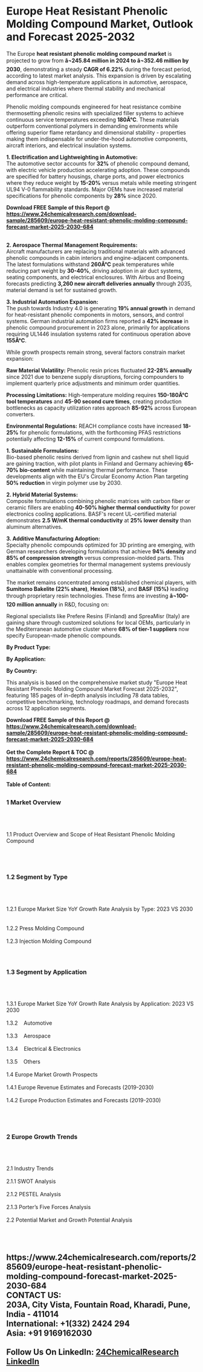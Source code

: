 <h1>Europe Heat Resistant Phenolic Molding Compound Market, Outlook and Forecast 2025-2032</h1><p>The Europe <strong>heat resistant phenolic molding compound market</strong> is projected to grow from <strong>â¬245.84 million in 2024 to â¬352.46 million by 2030</strong>, demonstrating a steady <strong>CAGR of 6.22%</strong> during the forecast period, according to latest market analysis. This expansion is driven by escalating demand across high-temperature applications in automotive, aerospace, and electrical industries where thermal stability and mechanical performance are critical.</p><p>Phenolic molding compounds engineered for heat resistance combine thermosetting phenolic resins with specialized filler systems to achieve continuous service temperatures exceeding <strong>180Â°C</strong>. These materials outperform conventional polymers in demanding environments while offering superior flame retardancy and dimensional stability - properties making them indispensable for under-the-hood automotive components, aircraft interiors, and electrical insulation systems.</p><p><strong>1. Electrification and Lightweighting in Automotive:</strong><br>
The automotive sector accounts for <strong>32%</strong> of phenolic compound demand, with electric vehicle production accelerating adoption. These compounds are specified for battery housings, charge ports, and power electronics where they reduce weight by <strong>15-20%</strong> versus metals while meeting stringent UL94 V-0 flammability standards. Major OEMs have increased material specifications for phenolic components by <strong>28%</strong> since 2020.</p><div><b>Download FREE Sample of this Report @ 
            <a href="https://www.24chemicalresearch.com/download-sample/285609/europe-heat-resistant-phenolic-molding-compound-forecast-market-2025-2030-684">
            https://www.24chemicalresearch.com/download-sample/285609/europe-heat-resistant-phenolic-molding-compound-forecast-market-2025-2030-684</a></b></div><br><p><strong>2. Aerospace Thermal Management Requirements:</strong><br>
Aircraft manufacturers are replacing traditional materials with advanced phenolic compounds in cabin interiors and engine-adjacent components. The latest formulations withstand <strong>260Â°C</strong> peak temperatures while reducing part weight by <strong>30-40%</strong>, driving adoption in air duct systems, seating components, and electrical enclosures. With Airbus and Boeing forecasts predicting <strong>3,260 new aircraft deliveries annually</strong> through 2035, material demand is set for sustained growth.</p><p><strong>3. Industrial Automation Expansion:</strong><br>
The push towards Industry 4.0 is generating <strong>19% annual growth</strong> in demand for heat-resistant phenolic components in motors, sensors, and control systems. German industrial automation firms reported a <strong>42% increase</strong> in phenolic compound procurement in 2023 alone, primarily for applications requiring UL1446 insulation systems rated for continuous operation above <strong>155Â°C</strong>.</p><p>While growth prospects remain strong, several factors constrain market expansion:</p><p><strong>Raw Material Volatility:</strong> Phenolic resin prices fluctuated <strong>22-28% annually</strong> since 2021 due to benzene supply disruptions, forcing compounders to implement quarterly price adjustments and minimum order quantities.</p><p><strong>Processing Limitations:</strong> High-temperature molding requires <strong>150-180Â°C tool temperatures</strong> and <strong>45-90 second cure times</strong>, creating production bottlenecks as capacity utilization rates approach <strong>85-92%</strong> across European converters.</p><p><strong>Environmental Regulations:</strong> REACH compliance costs have increased <strong>18-25%</strong> for phenolic formulations, with the forthcoming PFAS restrictions potentially affecting <strong>12-15%</strong> of current compound formulations.</p><p><strong>1. Sustainable Formulations:</strong><br>
Bio-based phenolic resins derived from lignin and cashew nut shell liquid are gaining traction, with pilot plants in Finland and Germany achieving <strong>65-70% bio-content</strong> while maintaining thermal performance. These developments align with the EU's Circular Economy Action Plan targeting <strong>50% reduction</strong> in virgin polymer use by 2030.</p><p><strong>2. Hybrid Material Systems:</strong><br>
Composite formulations combining phenolic matrices with carbon fiber or ceramic fillers are enabling <strong>40-50% higher thermal conductivity</strong> for power electronics cooling applications. BASF's recent UL-certified material demonstrates <strong>2.5 W/mK thermal conductivity</strong> at <strong>25% lower density</strong> than aluminum alternatives.</p><p><strong>3. Additive Manufacturing Adoption:</strong><br>
Specialty phenolic compounds optimized for 3D printing are emerging, with German researchers developing formulations that achieve <strong>94% density</strong> and <strong>85% of compression strength</strong> versus compression-molded parts. This enables complex geometries for thermal management systems previously unattainable with conventional processing.</p><p>The market remains concentrated among established chemical players, with <strong>Sumitomo Bakelite (22% share)</strong>, <strong>Hexion (18%)</strong>, and <strong>BASF (15%)</strong> leading through proprietary resin technologies. These firms are investing <strong>â¬100-120 million annually</strong> in R&amp;D, focusing on:</p><p>Regional specialists like Prefere Resins (Finland) and SpreaMisr (Italy) are gaining share through customized solutions for local OEMs, particularly in the Mediterranean automotive cluster where <strong>68% of tier-1 suppliers</strong> now specify European-made phenolic compounds.</p><p><strong>By Product Type:</strong></p><p><strong>By Application:</strong></p><p><strong>By Country:</strong></p><p>This analysis is based on the comprehensive market study "Europe Heat Resistant Phenolic Molding Compound Market Forecast 2025-2032", featuring 185 pages of in-depth analysis including 78 data tables, competitive benchmarking, technology roadmaps, and demand forecasts across 12 application segments.</p><div><b>Download FREE Sample of this Report @ 
            <a href="https://www.24chemicalresearch.com/download-sample/285609/europe-heat-resistant-phenolic-molding-compound-forecast-market-2025-2030-684">
            https://www.24chemicalresearch.com/download-sample/285609/europe-heat-resistant-phenolic-molding-compound-forecast-market-2025-2030-684</a></b></div><br><div><b>Get the Complete Report & TOC @ 
            <a href="https://www.24chemicalresearch.com/reports/285609/europe-heat-resistant-phenolic-molding-compound-forecast-market-2025-2030-684">
            https://www.24chemicalresearch.com/reports/285609/europe-heat-resistant-phenolic-molding-compound-forecast-market-2025-2030-684</a></b></div><br>
            <b>Table of Content:</b><p><h2><span style="font-size:16px"><strong>1 Market Overview&nbsp;&nbsp; &nbsp;</strong></span></h2><br />
<br />
<p>1.1 Product Overview and Scope of Heat Resistant Phenolic Molding Compound&nbsp;</p><br />
<br />
<h2><strong><span style="font-size:16px">1.2 Segment by Type&nbsp;&nbsp; &nbsp;</span></strong></h2><br />
<br />
<p>1.2.1 Europe Market Size YoY Growth Rate Analysis by Type: 2023 VS 2030&nbsp;&nbsp; &nbsp;<br /><br />
1.2.2 Press Molding Compound&nbsp;&nbsp; &nbsp;<br /><br />
1.2.3 Injection Molding Compound<br /><br />
<br />
<h2><span style="font-size:16px"><strong>1.3 Segment by Application&nbsp;&nbsp;</strong></span></h2><br />
<br />
<p>1.3.1 Europe Market Size YoY Growth Rate Analysis by Application: 2023 VS 2030&nbsp;&nbsp; &nbsp;<br /><br />
1.3.2&nbsp;&nbsp; &nbsp;Automotive<br /><br />
1.3.3&nbsp;&nbsp; &nbsp;Aerospace<br /><br />
1.3.4&nbsp;&nbsp; &nbsp;Electrical & Electronics<br /><br />
1.3.5&nbsp;&nbsp; &nbsp;Others<br /><br />
1.4 Europe Market Growth Prospects&nbsp;&nbsp; &nbsp;<br /><br />
1.4.1 Europe Revenue Estimates and Forecasts (2019-2030)&nbsp;&nbsp; &nbsp;<br /><br />
1.4.2 Europe Production Estimates and Forecasts (2019-2030)&nbsp;&nbsp;</p><br />
<br />
<h2><span style="font-size:16px"><strong>2 Europe Growth Trends&nbsp;&nbsp; &nbsp;</strong></span></h2><br />
<br />
<p>2.1 Industry Trends&nbsp;&nbsp; &nbsp;<br /><br />
2.1.1 SWOT Analysis&nbsp;&nbsp; &nbsp;<br /><br />
2.1.2 PESTEL Analysis&nbsp;&nbsp; &nbsp;<br /><br />
2.1.3 Porter&rsquo;s Five Forces Analysis&nbsp;&nbsp; &nbsp;<br /><br />
2.2 Potential Market and Growth Potential Analysis&nbsp;&nbsp; &nbsp;</p><br />
<br />
<h2><span style="font-size:</p><div><b>Get the Complete Report & TOC @ 
            <a href="https://www.24chemicalresearch.com/reports/285609/europe-heat-resistant-phenolic-molding-compound-forecast-market-2025-2030-684">
            https://www.24chemicalresearch.com/reports/285609/europe-heat-resistant-phenolic-molding-compound-forecast-market-2025-2030-684</a></b></div><br><b>CONTACT US:</b><br>
            203A, City Vista, Fountain Road, Kharadi, Pune, India - 411014<br>
            International: +1(332) 2424 294<br>
            Asia: +91 9169162030 <br><br>
            Follow Us On LinkedIn: <a href="https://www.linkedin.com/company/24chemicalresearch/">24ChemicalResearch LinkedIn</a>